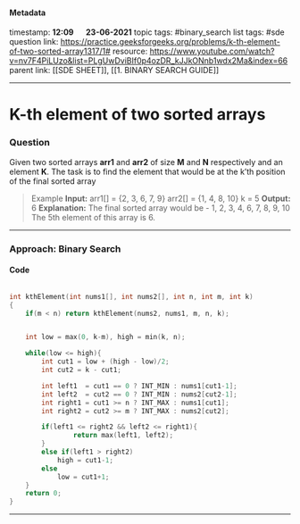 #### Metadata

timestamp: **12:09**  &emsp;  **23-06-2021**
topic tags: #binary_search 
list tags: #sde 
question link: https://practice.geeksforgeeks.org/problems/k-th-element-of-two-sorted-array1317/1#
resource: https://www.youtube.com/watch?v=nv7F4PiLUzo&list=PLgUwDviBIf0p4ozDR_kJJkONnb1wdx2Ma&index=66
parent link: [[SDE SHEET]], [[1. BINARY SEARCH GUIDE]]

---

# K-th element of two sorted arrays

### Question
Given two sorted arrays **arr1** and **arr2** of size **M** and **N** respectively and an element **K**. The task is to find the element that would be at the k’th position of the final sorted array

>Example
**Input:**
arr1[] = {2, 3, 6, 7, 9}
arr2[] = {1, 4, 8, 10}
k = 5
**Output:**
6
**Explanation:**
The final sorted array would be -
1, 2, 3, 4, 6, 7, 8, 9, 10
The 5th element of this array is 6.

---


### Approach: Binary Search

#### Code

``` cpp

int kthElement(int nums1[], int nums2[], int n, int m, int k)
{
	if(m < n) return kthElement(nums2, nums1, m, n, k);


	int low = max(0, k-m), high = min(k, n);

	while(low <= high){
		int cut1 = low + (high - low)/2;
		int cut2 = k - cut1;

		int left1  = cut1 == 0 ? INT_MIN : nums1[cut1-1];
		int left2  = cut2 == 0 ? INT_MIN : nums2[cut2-1];
		int right1 = cut1 >= n ? INT_MAX : nums1[cut1];
		int right2 = cut2 >= m ? INT_MAX : nums2[cut2];

		if(left1 <= right2 && left2 <= right1){
				return max(left1, left2);
		}
		else if(left1 > right2)
			high = cut1-1;
		else
			low = cut1+1;
	}
	return 0;
}
```

---


